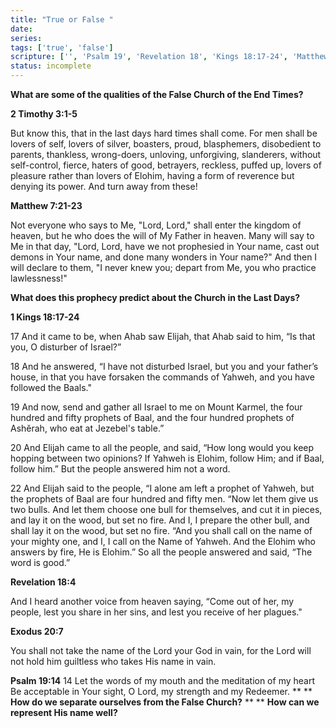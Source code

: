```yaml
---
title: "True or False "
date: 
series: 
tags: ['true', 'false']
scripture: ['', 'Psalm 19', 'Revelation 18', 'Kings 18:17-24', 'Matthew 7', 'Timothy 3', 'Exodus 20', 'Matthew 7:21-23', '2', 'Kings 18', '1', 'Timothy 3:1-5']
status: incomplete
---
```


**What are some of the qualities of the False Church of the End Times?**

**2 Timothy 3:1-5**

But know this, that in the last days hard times shall come. For men shall be lovers of self, lovers of silver, boasters, proud, blasphemers, disobedient to parents, thankless, wrong-doers, unloving, unforgiving, slanderers, without self-control, fierce, haters of good, betrayers, reckless, puffed up, lovers of pleasure rather than lovers of Elohim, having a form of reverence but denying its power. And turn away from these!

**Matthew 7:21-23**

Not everyone who says to Me, "Lord, Lord," shall enter the kingdom of heaven, but he who does the will of My Father in heaven. Many will say to Me in that day, "Lord, Lord, have we not prophesied in Your name, cast out demons in Your name, and done many wonders in Your name?" And then I will declare to them, "I never knew you; depart from Me, you who practice lawlessness!"

**What does this prophecy predict about the Church in the Last Days?**

**1 Kings 18:17-24**

17 And it came to be, when Ahab saw Elijah, that Ahab said to him, “Is that you, O disturber of Israel?”

18 And he answered, “I have not disturbed Israel, but you and your father’s house, in that you have forsaken the commands of Yahweh, and you have followed the Baals."

19 And now, send and gather all Israel to me on Mount Karmel, the four hundred and fifty prophets of Baal, and the four hundred prophets of Ashĕrah, who eat at Jezebel's table.”

20 And Elijah came to all the people, and said, “How long would you keep hopping between two opinions? If Yahweh is Elohim, follow Him; and if Baal, follow him.” But the people answered him not a word.

22 And Elijah said to the people, “I alone am left a prophet of Yahweh, but the prophets of Baal are four hundred and fifty men. “Now let them give us two bulls. And let them choose one bull for themselves, and cut it in pieces, and lay it on the wood, but set no fire. And I, I prepare the other bull, and shall lay it on the wood, but set no fire. “And you shall call on the name of your mighty one, and I, I call on the Name of Yahweh. And the Elohim who answers by fire, He is Elohim.” So all the people answered and said, “The word is good.”

**Revelation 18:4**

And I heard another voice from heaven saying, “Come out of her, my people, lest you share in her sins, and lest you receive of her plagues."

**Exodus 20:7**

You shall not take the name of the Lord your God in vain, for the Lord will not hold him guiltless who takes His name in vain.

**Psalm 19:14**
14 Let the words of my mouth and the meditation of my heart
Be acceptable in Your sight, O Lord, my strength and my Redeemer.
**
**
**How do we separate ourselves from the False Church?**
**
**
**How can we represent His name well?**